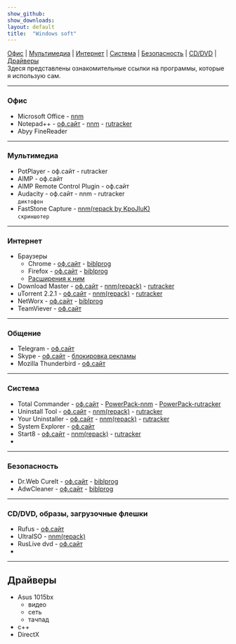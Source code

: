```yaml
---
show_github:
show_downloads:
layout: default
title:  "Windows soft"
---
```


[Офис](#офис) | [Мультимедиа](#мультимедиа) | [Интернет](#интернет) | [Система](#система) | [Безопасность](#безопасность) | [CD/DVD](#cddvd-образы-загрузочные-флешки) | [Драйверы](#драйверы)  
Здеся представлены  ознакомительные ссылки на  программы, которые  я использую сам.

______
### Офис
* Microsoft Office - [nnm](#nnm)
* Notepad++ - [оф.сайт](#npp) - [nnm](#) - [rutracker](#)
* Abyy FineReader

______
### Мультимедиа
* PotPlayer - оф.сайт - rutracker
* AIMP - оф.сайт
* AIMP Remote Control Plugin - оф.сайт
* Audacity - оф.сайт - nnm - rutracker  
`диктофон`
* FastStone Capture - [nnm(repack by KpoJIuK)](#nnm)  
`скриншотер`
______
### Интернет
* Браузеры
  * Chrome - [оф.сайт](#npp) - [biblprog](#)
  * Firefox - [оф.сайт](#npp) - [biblprog](#)
  * [Расширения к ним](#npp)
* Download Master - [оф.сайт](#npp) - [nnm(repack)](#nnm) - [rutracker](#)
* uTorrent 2.2.1 - [оф.сайт](#npp) - [nnm(repack)](#nnm) - [rutracker](#)
* NetWorx - [оф.сайт](#npp) - [biblprog](#)
* TeamViever - [оф.сайт](#npp)
___
### Общение
* Telegram - [оф.сайт](#npp)
* Skype - [оф.сайт](#npp) - [блокировка рекламы](#npp)
* Mozilla Thunderbird - [оф.сайт](#npp)
___
### Система
* Total Commander - [оф.сайт](#npp) - [PowerPack-nnm](#npp) - [PowerPack-rutracker](#npp)
* Uninstall Tool - [оф.сайт](#npp) - [nnm(repack)](#nnm) - [rutracker](#)
* Your Uninstaller - [оф.сайт](#npp) - [nnm(repack)](#nnm) - [rutracker](#)
* System Explorer  - [оф.сайт](#npp)
* Start8  - [оф.сайт](#npp) - [nnm(repack)](#nnm) - [rutracker](#)
* 
___
### Безопасность
* Dr.Web CureIt - [оф.сайт](#npp) - [biblprog](#)
* AdwCleaner  - [оф.сайт](#npp) - [biblprog](#)
___

### CD/DVD, образы, загрузочные флешки
* Rufus  - [оф.сайт](#npp)
* UltraISO - [nnm(repack)](#nnm)
* RusLive dvd - [оф.сайт](#npp)
* 
___
## Драйверы
* Asus 1015bx
  * видео
  * сеть
  * тачпад
* с++
* DirectX
